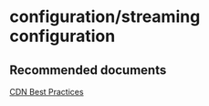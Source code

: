 <properties
	pageTitle="configuration/streaming configuration"
	description="configuration/streaming configuration"
	service="microsoft.cdn"
	resource="profiles"
	authors="aashu"
	displayOrder=""
	selfHelpType="generic"
	supportTopicIds="32302798"
	resourceTags=""
	productPesIds="16975"
	cloudEnvironments="public"
	articleId="ebc5e081-e4f5-485c-8420-3cddcfd15221"
/>

# configuration/streaming configuration


## **Recommended documents**
[CDN Best Practices](https://azure.microsoft.com/documentation/articles/best-practices-cdn/)
